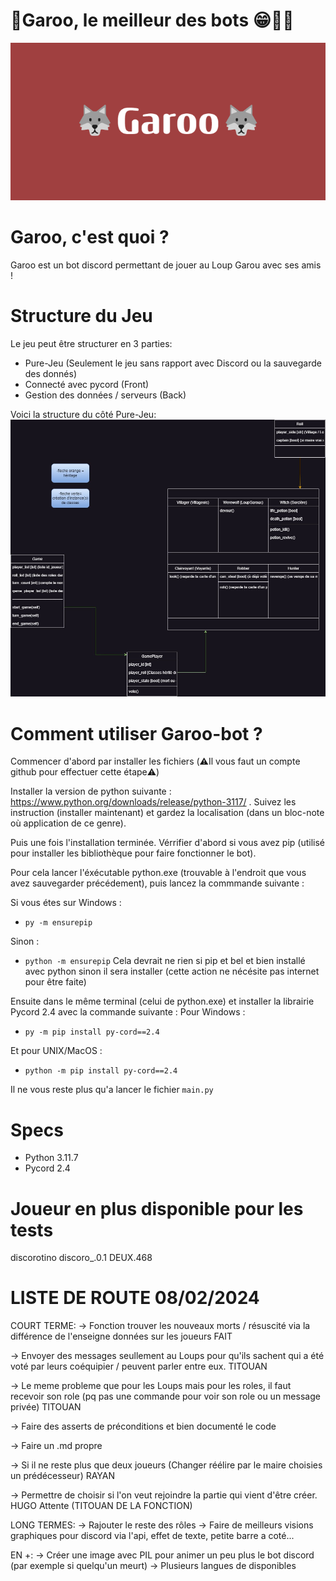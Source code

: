 # 🐺Garoo, le meilleur des bots 😁👋🐺
![](images/🐺Garoo🐺.png)
#
# Garoo, c'est quoi ?
Garoo est un bot discord permettant de jouer au Loup Garou avec ses amis !
# Structure du Jeu
Le jeu peut être structurer en 3 parties:
- Pure-Jeu (Seulement le jeu sans rapport avec Discord ou la sauvegarde des donnés)
- Connecté avec pycord (Front)
- Gestion des données / serveurs (Back)

Voici la structure du côté Pure-Jeu:
![](images/game_structure.jpg)

# Comment utiliser Garoo-bot ?
Commencer d'abord par installer les fichiers (⚠️Il vous faut un compte github pour effectuer cette étape⚠️)

Installer la version de python suivante : https://www.python.org/downloads/release/python-3117/ . Suivez les instruction (installer maintenant) et gardez la localisation (dans un bloc-note où application de ce genre).

Puis une fois l'installation terminée. Vérrifier d'abord si vous avez pip (utilisé pour installer les bibliothèque pour faire fonctionner le bot).

Pour cela lancer l'éxécutable python.exe (trouvable à l'endroit que vous avez sauvegarder précédement), puis lancez la commmande suivante :

Si vous étes sur Windows :
-  ```py -m ensurepip```

Sinon :
- ```python -m ensurepip```
Cela devrait ne rien si pip et bel et bien installé avec python sinon il sera installer (cette action ne nécésite pas internet pour être faite)

Ensuite dans le même terminal (celui de python.exe) et installer la librairie Pycord 2.4 avec la commande suivante :
Pour Windows :
- ```py -m pip install py-cord==2.4```

Et pour UNIX/MacOS :
- ```python -m pip install py-cord==2.4```

Il ne vous reste plus qu'a lancer le fichier `main.py`

# Specs
- Python 3.11.7
- Pycord 2.4

# Joueur en plus disponible pour les tests
discorotino	discoro_.0.1	DEUX.468

# LISTE DE ROUTE 08/02/2024
COURT TERME:
-> Fonction trouver les nouveaux morts / résuscité via la différence de l'enseigne données sur les joueurs FAIT

-> Envoyer des messages seullement au Loups pour qu'ils sachent qui a été voté par leurs coéquipier / peuvent parler entre eux. TITOUAN

-> Le meme probleme que pour les Loups mais pour les roles, il faut recevoir son role (pq pas une commande pour voir son role ou un message privée) TITOUAN

-> Faire des asserts de préconditions et bien documenté le code 

-> Faire un .md propre

-> Si il ne reste plus que deux joueurs (Changer réélire par le maire choisies un prédécesseur) RAYAN

-> Permettre de choisir si l'on veut rejoindre la partie qui vient d'être créer. HUGO Attente (TITOUAN DE LA FONCTION)

LONG TERMES:
-> Rajouter le reste des rôles
-> Faire de meilleurs visions graphiques pour discord via l'api, effet de texte, petite barre a coté...

EN +:
-> Créer une image avec PIL pour animer un peu plus le bot discord (par exemple si quelqu'un meurt)
-> Plusieurs langues de disponibles 
